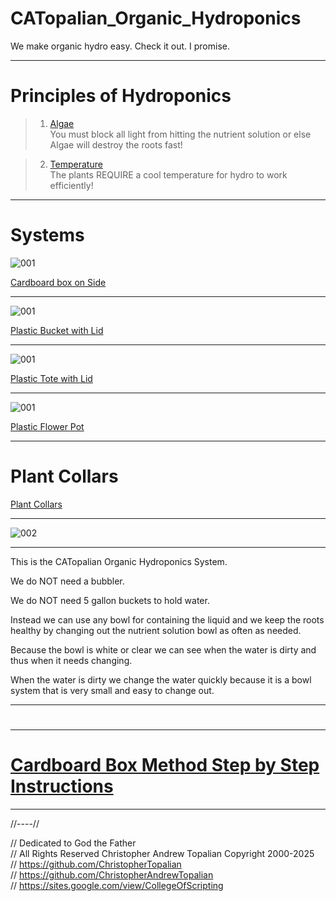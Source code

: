 # CATopalian_Organic_Hydroponics
We make organic hydro easy. Check it out. I promise.

---

# Principles of Hydroponics
> 1. [Algae](src/principles_of_hydroponics/algae/algae.md)  
> You must block all light from hitting the nutrient solution or else Algae will destroy the roots fast!

> 2. [Temperature](src/principles_of_hydroponics/temperature/temperature.md)  
> The plants REQUIRE a cool temperature for hydro to work efficiently!

---

# Systems

![001](src/method/cardboard_box/cardboard_box_on_side/textures/001.png)  

[Cardboard box on Side](src/method/cardboard_box/cardboard_box_on_side/cardboard_box_on_side.md)  

---

![001](src/method/plastic_bucket/plastic_bucket_with_lid/textures/001.png)  

[Plastic Bucket with Lid](src/method/plastic_bucket/plastic_bucket_with_lid/plastic_bucket_with_lid.md)  

---

![001](src/method/plastic_tote/plastic_tote_with_lid/textures/001.png)  

[Plastic Tote with Lid](src/method/plastic_tote/plastic_tote_with_lid/plastic_tote_with_lid.md)  

---

![001](src/method/plastic_flower_pot/textures/001.png)  

[Plastic Flower Pot](src/method/plastic_flower_pot/plastic_flower_pot.md)  

---

# Plant Collars
[Plant Collars](src/method/plant_collar/plant_collar.md)  

---

![002](src/method/cardboard_box/cardboard_box_on_side/textures/002.png)  

---

This is the CATopalian Organic Hydroponics System.

We do NOT need a bubbler.

We do NOT need 5 gallon buckets to hold water.

Instead we can use any bowl for containing the liquid and we keep the roots healthy by changing out the nutrient solution bowl as often as needed.

Because the bowl is white or clear we can see when the water is dirty and thus when it needs changing.

When the water is dirty we change the water quickly because it is a bowl system that is very small and easy to change out.

---

> # 

---

# [Cardboard Box Method Step by Step Instructions](src/step_by_step_instructions/cardboard_box_step_by_step.md)  

---

//----//

// Dedicated to God the Father  
// All Rights Reserved Christopher Andrew Topalian Copyright 2000-2025  
// https://github.com/ChristopherTopalian  
// https://github.com/ChristopherAndrewTopalian  
// https://sites.google.com/view/CollegeOfScripting  

